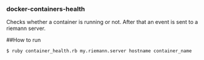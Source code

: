 ### docker-containers-health

Checks whether a container is running or not. After that an event is sent to a riemann server.

##How to run

```
$ ruby container_health.rb my.riemann.server hostname container_name
```
